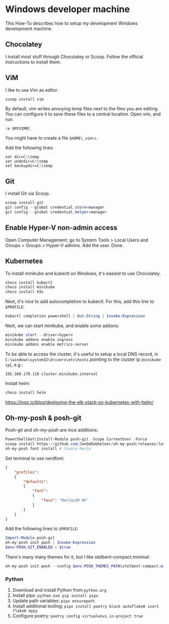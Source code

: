 # Windows developer machine 

This How-To describes how to setup my development Windows development machine. 

## Chocolatey 

I install most stuff through Chocolatey or Scoop. Follow the official instructions to install them. 

## ViM 

I like to use Vim as editor.

```powershell 
scoop install vim 
```

By default, vim writes annoying temp files next to the files you are editing. You can configure it to save these files to a central location. Open vim, and run: 

```vim 
:e $MYVIMRC
```

You might have to create a file `$HOME\_vimrc`.


Add the following lines: 

```vimrc
set dir=C:\temp
set undodir=C:\temp
set backupdir=C:\temp
```

## Git 

I install Git via Scoop. 

```powershell
scoop install git 
git config --global credential.store=manager 
git config --global credential.helper=manager
```


## Enable Hyper-V non-admin access

Open Computer Management; go to System Tools > Local Users and Groups > Groups > Hyper-V admins. Add the user. Done. 

## Kubernetes

To install minikube and kubectl on Windows, it's easiest to use Chocolatey. 

```powershell 
choco install kubectl 
choco install minikube
choco install k9s
```

Next, it's nice to add autocompletion to kubectl. For this, add this line to `$PROFILE`: 

```powershell
kubectl completion powershell | Out-String | Invoke-Expression
```

Next, we can start minikube, and enable some addons: 

```powershell 
minikube start --driver=hyperv 
minikube addons enable ingress
minikube addons enable metrics-server
```

To be able to access the cluster, it's useful to setup a local DNS record, in `C:\windows\system32\drivers\etc\hosts` pointing to the cluster ip (`minikube ip`), e.g.: 

```
192.168.178.118 cluster.minikube.internal
```

Install helm: 

```powershell 
choco install helm
``` 

https://logz.io/blog/deploying-the-elk-stack-on-kubernetes-with-helm/

## Oh-my-posh & posh-git

Posh-git and oh-my-posh are nice additions: 

```powershell 
PowerShellGet\Install-Module posh-git -Scope CurrentUser -Force
scoop install https://github.com/JanDeDobbeleer/oh-my-posh/releases/latest/download/oh-my-posh.json
oh-my-posh font install # Choose Meslo
```

Set terminal to use nerdfont: 

```json 
{
    "profiles":
    {
        "defaults":
        {
            "font":
            {
                "face": "MesloLGM NF"
            }
        }
    }
}
```

Add the following lines to `$PROFILE`: 

```powershell
Import-Module posh-git
oh-my-posh init pwsh | Invoke-Expression
$env:POSH_GIT_ENABLED = $true
```

There's many many themes for it, but I like stelbent-compact.minimal: 

```powershell 
oh-my-posh init pwsh --config $env:POSH_THEMES_PATH\stelbent-compact.minimal.omp.json | Invoke-Expression
```

### Python 

1. Download and install Python from `python.org` 
2. Install pipx: `python.exe pip install pipx`
3. Update path variables: `pipx ensurepath`
4. Install additional tooling: `pipx install poetry black autoflake8 isort flake8 mypy`
5. Configure poetry: `poetry config virtualenvs.in-project true`

